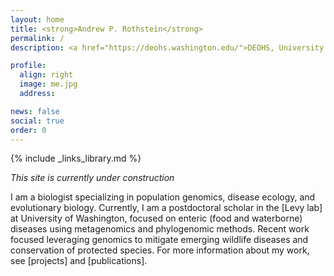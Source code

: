```yaml
---
layout: home
title: <strong>Andrew P. Rothstein</strong>
permalink: /
description: <a href="https://deohs.washington.edu/">DEOHS, University of Washington</a>. Postdoctoral Scholar.

profile:
  align: right
  image: me.jpg
  address:

news: false
social: true
order: 0
---
```

{% include _links_library.md %}

*This site is currently under construction*

I am a biologist specializing in population genomics, disease ecology, and evolutionary biology. Currently, I am a postdoctoral scholar in the [Levy lab] at University of Washington, focused on enteric (food and waterborne) diseases using metagenomics and phylogenomic methods. Recent work focused leveraging genomics to mitigate emerging wildlife diseases and conservation of protected species. For more information about my work, see [projects] and [publications].
